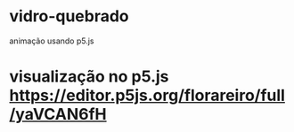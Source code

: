 # vidro-quebrado
animação usando p5.js
# visualização no p5.js https://editor.p5js.org/florareiro/full/yaVCAN6fH
